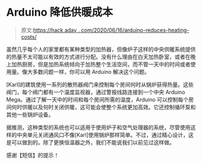 # Arduino 降低供暖成本

> 原文:[https://hack aday . com/2020/06/16/arduino-reduces-heating-costs/](https://hackaday.com/2020/06/16/arduino-reduces-heating-costs/)

虽然几乎每个人的家里都有某种类型的加热器，但像炉子这样的中央供暖系统提供的热量不太可能以有效的方式进行分配。没有什么理由在白天加热卧室，或者在晚上加热厨房，但是加热系统倾向于加热整个生活空间，而不管一天中的时间或者使用量。像大多数问题一样，你可以用 Arduino 解决这个问题。

[Karl]的建筑使用一系列的散热器阀门来控制每个房间何时从锅炉获得热量。这些阀门，每个阀门都有一个温度监视器，通过警报线路连接到一个中央 Arduino Mega。通过了解一天中的时间和每个房间所需的温度，Arduino 可以控制每个房间何时供暖以及何时关闭供暖，这可能会使整个系统更加高效。它还控制循环泵和其他一些锅炉设备。

据推测，这种类型的系统也可以适用于使用炉子和空气处理器的系统，尽管使用这样的中央单元关闭通风口不像[Karl]使用锅炉那样简单。不过，通过精心设计，这是可以做到的。除了更换恒温器之外，我们不能说我们以前见过这样做。

感谢【短信】的提示！